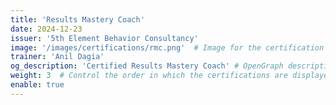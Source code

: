 ```yaml
---
title: 'Results Mastery Coach'
date: 2024-12-23
issuer: '5th Element Behavior Consultancy'
image: '/images/certifications/rmc.png'  # Image for the certification
trainer: 'Anil Dagia'
og_description: 'Certified Results Mastery Coach' # OpenGraph description for this page
weight: 3  # Control the order in which the certifications are displayed
enable: true
---
```

